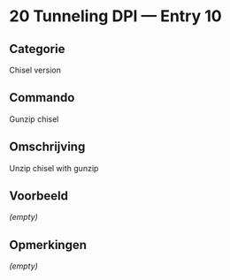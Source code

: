 # 20 Tunneling DPI — Entry 10

## Categorie

Chisel version

## Commando

Gunzip chisel

## Omschrijving

Unzip chisel with gunzip

## Voorbeeld

_(empty)_

## Opmerkingen

_(empty)_

